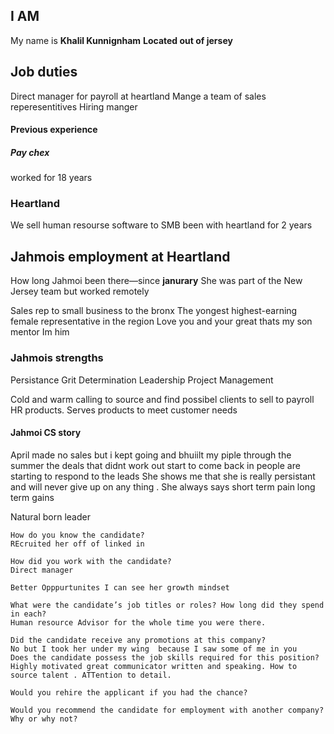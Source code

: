 
## I AM
My name is **Khalil Kunnignham**
**Located out of jersey**

## Job duties
Direct manager for payroll at heartland
Mange a team of sales reperesentitives
Hiring manger

#### Previous experience
##### Pay chex
worked for 18 years 

### Heartland
We sell human resourse software to SMB 
been with heartland for 2 years



## Jahmois employment at Heartland

How long Jahmoi been there—since **janurary**
She was part of the New Jersey team but worked remotely

Sales rep  to small business to the bronx
The yongest highest-earning female representative in the region 
Love you and your great
thats my son
mentor 
Im him

### Jahmois strengths

Persistance 
Grit
Determination
Leadership
Project Management 



Cold and warm calling to source and find possibel clients to sell to
payroll HR products.
Serves products to meet customer needs 

#### Jahmoi CS story

April made no sales but i kept going and bhuiilt my piple 
through the summer the deals that didnt work out start to come back in people are starting to respond to the leads
She shows me that she is really persistant and will never give up on any thing .
She always says short term pain long term gains

Natural born leader


    How do you know the candidate?
	REcruited her off of linked in
    
    How did you work with the candidate?
	Direct manager
    
	Better Opppurtunites I can see her growth mindset
	
    What were the candidate’s job titles or roles? How long did they spend in each?
	Human resource Advisor for the whole time you were there. 
	
    Did the candidate receive any promotions at this company?
	No but I took her under my wing  because I saw some of me in you 
    Does the candidate possess the job skills required for this position?
	Highly motivated great communicator written and speaking. How to source talent . ATTention to detail.
	
    Would you rehire the applicant if you had the chance?
	
    Would you recommend the candidate for employment with another company? Why or why not?
	